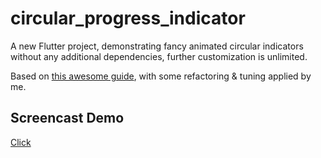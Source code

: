 # circular_progress_indicator

A new Flutter project, demonstrating fancy animated circular indicators without any additional dependencies, further customization is unlimited.

Based on [this awesome guide](https://www.youtube.com/watch?v=TiH0HYBFMMI&list=LLSujl159JMaVQE6vr42zypw&index=2&t=0s), with some refactoring & tuning applied by me.

## Screencast Demo

[Click](assets/screencast.webm)